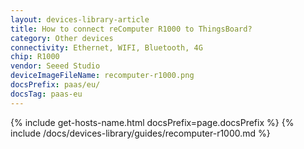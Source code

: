 ```yaml
---
layout: devices-library-article
title: How to connect reComputer R1000 to ThingsBoard?
category: Other devices
connectivity: Ethernet, WIFI, Bluetooth, 4G
chip: R1000
vendor: Seeed Studio
deviceImageFileName: recomputer-r1000.png
docsPrefix: paas/eu/
docsTag: paas-eu
---
```



{% include get-hosts-name.html docsPrefix=page.docsPrefix %}
{% include /docs/devices-library/guides/recomputer-r1000.md %}
